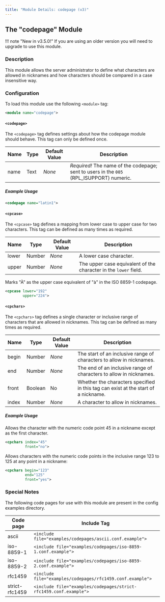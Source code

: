 ```yaml
---
title: "Module Details: codepage (v3)"
---
```


## The "codepage" Module

!!! note "New in v3.5.0!"
    If you are using an older version you will need to upgrade to use this module.

### Description

This module allows the server administrator to define what characters are allowed in nicknames and how characters should be compared in a case insensitive way.

### Configuration

To load this module use the following `<module>` tag:

```xml
<module name="codepage">
```

#### `<codepage>`

The `<codepage>` tag defines settings about how the codepage module should behave. This tag can only be defined once.

Name | Type | Default Value | Description
---- | ---- | ------------- | -----------
name | Text | *None*        | *Required!* The name of the codepage; sent to users in the `005` (RPL_ISUPPORT) numeric.

##### Example Usage

```xml
<codepage name="latin1">
```

#### `<cpcase>`

The `<cpcase>` tag defines a mapping from lower case to upper case for two characters. This tag can be defined as many times as required.

Name  | Type   | Default Value | Description
----- | ------ | ------------- | -----------
lower | Number | *None*        | A lower case character.
upper | Number | *None*        | The upper case equivalent of the character in the `lower` field.

Marks "À" as the upper case equivalent of "à" in the ISO 8859-1 codepage.

```xml
<cpcase lower="192"
        upper="224">
```

#### `<cpchars>`

The `<cpchars>` tag defines a single character or inclusive range of characters that are allowed in nicknames. This tag can be defined as many times as required.

Name  | Type    | Default Value | Description
----- | ------- | ------------- | -----------
begin | Number  | *None*        | The start of an inclusive range of characters to allow in nicknames.
end   | Number  | *None*        | The end of an inclusive range of characters to allow in nicknames.
front | Boolean | No            | Whether the characters specified in this tag can exist at the start of a nickname.
index | Number  | *None*        | A character to allow in nicknames.

##### Example Usage

Allows the character with the numeric code point 45 in a nickname except as the first character.

```xml
<cpchars index="45"
         front="no">
```

Allows characters with the numeric code points in the inclusive range 123 to 125 at any point in a nickname:

```xml
<cpchars begin="123"
         end="125"
         front="yes">
```

### Special Notes

The following code pages for use with this module are present in the config examples directory.

Code page       | Include Tag
--------------- | -----------
ascii           | `<include file="examples/codepages/ascii.conf.example">`
iso-8859-1      | `<include file="examples/codepages/iso-8859-1.conf.example">`
iso-8859-2      | `<include file="examples/codepages/iso-8859-2.conf.example">`
rfc1459         | `<include file="examples/codepages/rfc1459.conf.example">`
strict-rfc1459  | `<include file="examples/codepages/strict-rfc1459.conf.example">`
